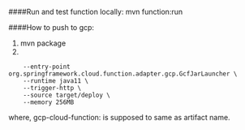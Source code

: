 ####Run and test function locally: 
mvn function:run

####How to push to gcp:

1. mvn package
2. 
```gcloud functions deploy gcp-cloud-function \
    --entry-point org.springframework.cloud.function.adapter.gcp.GcfJarLauncher \
    --runtime java11 \
    --trigger-http \
    --source target/deploy \
    --memory 256MB
```
  where, gcp-cloud-function: is supposed to same as artifact name.

